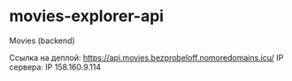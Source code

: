 # movies-explorer-api
Movies (backend)

Ссылка на деплой: https://api.movies.bezprobeloff.nomoredomains.icu/
IP сервера: IP 158.160.9.114
